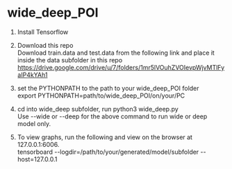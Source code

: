 # wide_deep_POI

1. Install Tensorflow

2. Download this repo\
Download train.data and test.data from the following link and place it inside the data subfolder in this repo\
https://drive.google.com/drive/u/7/folders/1mr5lVOuhZVOIevpWjvMTlFyaIP4kYAh1

3. set the PYTHONPATH to the path to your wide_deep_POI folder\
export PYTHONPATH=path/to/wide_deep_POI/on/your/PC

4. cd into wide_deep subfolder, run python3 wide_deep.py\
Use --wide or --deep for the above command to run wide or deep model only.

5. To view graphs, run the following and view on the browser at 127.0.0.1:6006.\
tensorboard --logdir=/path/to/your/generated/model/subfolder --host=127.0.0.1

